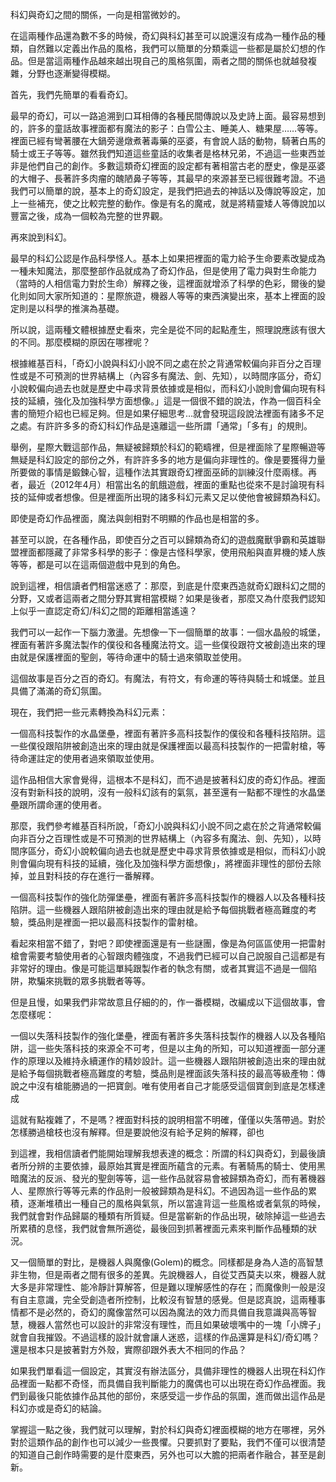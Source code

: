 科幻與奇幻之間的關係，一向是相當微妙的。

 

在這兩種作品還為數不多的時候，奇幻與科幻甚至可以說還沒有成為一種作品的種類，自然難以定義出作品的風格，我們可以簡單的分類乘這一些都是屬於幻想的作品。但是當這兩種作品越來越出現自己的風格氛圍，兩者之間的關係也就越發複雜，分野也逐漸變得模糊。

 

首先，我們先簡單的看看奇幻。

 

最早的奇幻，可以一路追溯到口耳相傳的各種民間傳說以及史詩上面。最容易想到的，許多的童話故事裡面都有魔法的影子：白雪公主、睡美人、糖果屋……等等。裡面已經有彎著腰在大鍋旁邊燉煮著毒藥的巫婆，有會說人話的動物，騎著白馬的騎士或王子等等。雖然我們知道這些童話的收集者是格林兄弟，不過這一些東西並非是他們自己的創作。多數這類奇幻裡面的設定都有著相當古老的歷史，像是巫婆的大帽子、長著許多肉瘤的醜陋鼻子等等，其最早的來源甚至已經很難考證。不過我們可以簡單的說，基本上的奇幻設定，是我們把過去的神話以及傳說等設定，加上一些補充，使之比較完整的動作。像是有名的魔戒，就是將精靈矮人等傳說加以豐富之後，成為一個較為完整的世界觀。

 

再來說到科幻。

 

最早的科幻公認是作品科學怪人。基本上如果把裡面的電力給予生命要素改變成為一種未知魔法，那麼整部作品就成為了奇幻作品，但是使用了電力與對生命能力（當時的人相信電力對於生命）解釋之後，這裡面就增添了科學的色彩，爾後的變化則如同大家所知道的：星際旅遊，機器人等等的東西演變出來，基本上裡面的設定則是以科學的推演為基礎。

 

所以說，這兩種文體根據歷史看來，完全是從不同的起點產生，照理說應該有很大的不同。那麼模糊的原因在哪裡呢？

 

根據維基百科，「奇幻小說與科幻小說不同之處在於之背通常較偏向非百分之百理性或是不可預測的世界結構上（內容多有魔法、劍、先知），以時間序區分，奇幻小說較偏向過去也就是歷史中尋求背景依據或是相似，而科幻小說則會偏向現有科技的延續，強化及加強科學方面想像。」這是一個很不錯的說法，作為一個百科全書的簡短介紹也已經足夠。但是如果仔細思考…就會發現這段說法裡面有諸多不足之處。有許許多多的奇幻科幻作品是遠離這一些所謂「通常」「多有」的規則。

 

舉例，星際大戰這部作品，無疑被歸類於科幻的範疇裡，但是裡面除了星際暢遊等無疑是科幻設定的部份之外，有許許多多的地方是偏向非理性的。像是要獲得力量所要做的事情是鍛鍊心智，這種作法其實跟奇幻裡面巫師的訓練沒什麼兩樣。再者，最近（2012年4月）相當出名的飢餓遊戲，裡面的重點也從來不是討論現有科技的延伸或者想像。但是裡面所出現的諸多科幻元素又足以使他會被歸類為科幻。

 

即使是奇幻作品裡面，魔法與劍相對不明顯的作品也是相當的多。

 

甚至可以說，在各種作品，即使百分之百可以歸類為奇幻的遊戲魔獸爭霸和英雄聯盟裡面都隱藏了非常多科學的影子：像是古怪科學家，使用飛船與直昇機的矮人族等等，都是可以在這兩個遊戲中見到的角色。

 

說到這裡，相信讀者們相當迷惑了：那麼，到底是什麼東西造就奇幻跟科幻之間的分野，又或者這兩者之間分野其實相當模糊？如果是後者，那麼又為什麼我們認知上似乎一直認定奇幻/科幻之間的距離相當遙遠？

 

我們可以一起作一下腦力激盪。先想像一下一個簡單的故事：一個水晶般的城堡，裡面有著許多魔法製作的僕役和各種魔法符文。這一些僕役跟符文被創造出來的理由就是保護裡面的聖劍，等待命運中的騎士過來領取並使用。

 

這個故事是百分之百的奇幻。有魔法，有符文，有命運的等待與騎士和城堡。並且具備了滿滿的奇幻氛圍。

 

現在，我們把一些元素轉換為科幻元素：

 

一個高科技製作的水晶堡壘，裡面有著許多高科技製作的僕役和各種科技陷阱。這一些僕役跟陷阱被創造出來的理由就是保護裡面以最高科技製作的一把雷射槍，等待命運註定的使用者過來領取並使用。

 

這作品相信大家會覺得，這根本不是科幻，而不過是披著科幻皮的奇幻作品。裡面沒有對新科技的說明，沒有一般科幻該有的氣氛，甚至還有一點都不理性的水晶堡壘跟所謂命運的使用者。

 

那麼，我們參考維基百科所說，「奇幻小說與科幻小說不同之處在於之背通常較偏向非百分之百理性或是不可預測的世界結構上（內容多有魔法、劍、先知），以時間序區分，奇幻小說較偏向過去也就是歷史中尋求背景依據或是相似，而科幻小說則會偏向現有科技的延續，強化及加強科學方面想像」，將裡面非理性的部份去除掉，並且對科技的存在進行一番解釋。

 

一個高科技製作的強化防彈堡壘，裡面有著許多高科技製作的機器人以及各種科技陷阱。這一些機器人跟陷阱被創造出來的理由就是給予每個挑戰者極高難度的考驗，獎品則是裡面一把以最高科技製作的雷射槍。

 

看起來相當不錯了，對吧？即使裡面還是有一些謎團，像是為何區區使用一把雷射槍會需要考驗使用者的心智跟肉體強度，不過我們已經可以自己說服自己這都是有非常好的理由。像是可能這單純跟製作者的執念有關，或者其實這不過是一個陷阱，欺騙來挑戰的眾多挑戰者等等。

 

但是且慢，如果我們非常故意且仔細的的，作一番模糊，改編成以下這個故事，會怎麼樣呢：

 

一個以失落科技製作的強化堡壘，裡面有著許多失落科技製作的機器人以及各種陷阱，這一些失落科技的來源全不可考，但是以主角的所知，可以知道裡面一部分運作的原理以及維持永續運作的精妙設計。這一些機器人跟陷阱被創造出來的理由就是給予每個挑戰者極高難度的考驗，獎品則是裡面該失落科技的最高等級產物：傳說之中沒有槍能勝過的一把寶劍。唯有使用者自己才能感受這個寶劍到底是怎樣達成

 

這就有點複雜了，不是嗎？裡面對科技的說明相當不明確，僅僅以失落帶過。對於怎樣勝過槍枝也沒有解釋。但是要說他沒有給予足夠的解釋，卻也

 

到這裡，我相信讀者們能開始理解我想表達的概念：所謂的科幻與奇幻，到最後讀者所分辨的主要依據，最原始其實是裡面所蘊含的元素。有著騎馬的騎士、使用黑暗魔法的反派、發光的聖劍等等，這一些作品就容易會被歸類為奇幻，而有著機器人、星際旅行等等元素的作品則一般被歸類為是科幻。不過因為這一些作品的累積，逐漸堆積出一種自己的風格與氣氛，所以當違背這一些風格或者氣氛的時候，我們就會對作品歸屬的種類有所質疑。但是當嶄新的作品出現，破除掉這一些過去所累積的息怪，我們就會無所適從，最後回到抓著裡面元素來判斷作品種類的狀況。

 

又一個簡單的對比，是機器人與魔像(Golem)的概念。同樣都是身為人造的高智慧非生物，但是兩者之間有很多的差異。先說機器人，自從艾西莫夫以來，機器人就大多是非常理性、能冷靜計算解答，但是難以理解感性的存在；而魔像則一般是沒有自主意識，完全受創造者所控制，比較沒有智慧的感覺。但是認真說，這兩種事情都不是必然的，奇幻的魔像當然可以因為魔法的效力而具備自我意識與高等智慧，機器人當然也可以設計的非常沒有理性，而且如果破壞嘴中的一塊「小牌子」就會自我摧毀。不過這樣的設計就會讓人迷惑，這樣的作品還算是科幻/奇幻嗎？還是根本只是披著對方外殼，實際卻跟外表大不相同的作品？

 

如果我們單看這一個設定，其實沒有辦法區分，具備非理性的機器人出現在科幻作品裡面一點都不奇怪，而具備自我判斷能力的魔偶也可以出現在奇幻作品裡面。我們到最後只能依據作品其他的部份，來感受這一步作品的氛圍，進而做出這作品是科幻亦或是奇幻的結論。

 

掌握這一點之後，我們就可以理解，對於科幻與奇幻裡面模糊的地方在哪裡，另外對於這類作品的創作也可以減少一些畏懼。只要抓對了要點，我們不僅可以很清楚的知道自己創作時需要的是什麼東西，另外也可以大膽的把兩者作融合，甚至是創新。

